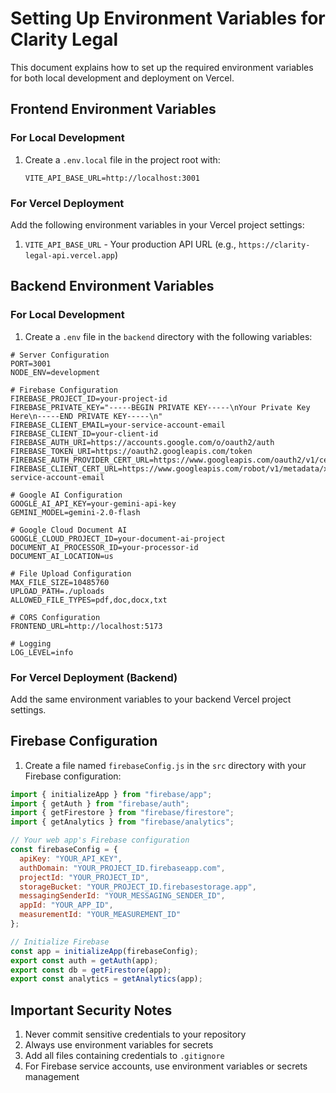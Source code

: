 # Setting Up Environment Variables for Clarity Legal

This document explains how to set up the required environment variables for both local development and deployment on Vercel.

## Frontend Environment Variables

### For Local Development

1. Create a `.env.local` file in the project root with:
   ```
   VITE_API_BASE_URL=http://localhost:3001
   ```

### For Vercel Deployment

Add the following environment variables in your Vercel project settings:

1. `VITE_API_BASE_URL` - Your production API URL (e.g., `https://clarity-legal-api.vercel.app`)

## Backend Environment Variables

### For Local Development

1. Create a `.env` file in the `backend` directory with the following variables:

```
# Server Configuration
PORT=3001
NODE_ENV=development

# Firebase Configuration
FIREBASE_PROJECT_ID=your-project-id
FIREBASE_PRIVATE_KEY="-----BEGIN PRIVATE KEY-----\nYour Private Key Here\n-----END PRIVATE KEY-----\n"
FIREBASE_CLIENT_EMAIL=your-service-account-email
FIREBASE_CLIENT_ID=your-client-id
FIREBASE_AUTH_URI=https://accounts.google.com/o/oauth2/auth
FIREBASE_TOKEN_URI=https://oauth2.googleapis.com/token
FIREBASE_AUTH_PROVIDER_CERT_URL=https://www.googleapis.com/oauth2/v1/certs
FIREBASE_CLIENT_CERT_URL=https://www.googleapis.com/robot/v1/metadata/x509/your-service-account-email

# Google AI Configuration
GOOGLE_AI_API_KEY=your-gemini-api-key
GEMINI_MODEL=gemini-2.0-flash

# Google Cloud Document AI
GOOGLE_CLOUD_PROJECT_ID=your-document-ai-project
DOCUMENT_AI_PROCESSOR_ID=your-processor-id
DOCUMENT_AI_LOCATION=us

# File Upload Configuration
MAX_FILE_SIZE=10485760
UPLOAD_PATH=./uploads
ALLOWED_FILE_TYPES=pdf,doc,docx,txt

# CORS Configuration
FRONTEND_URL=http://localhost:5173

# Logging
LOG_LEVEL=info
```

### For Vercel Deployment (Backend)

Add the same environment variables to your backend Vercel project settings.

## Firebase Configuration

1. Create a file named `firebaseConfig.js` in the `src` directory with your Firebase configuration:

```javascript
import { initializeApp } from "firebase/app";
import { getAuth } from "firebase/auth";
import { getFirestore } from "firebase/firestore";
import { getAnalytics } from "firebase/analytics";

// Your web app's Firebase configuration
const firebaseConfig = {
  apiKey: "YOUR_API_KEY",
  authDomain: "YOUR_PROJECT_ID.firebaseapp.com",
  projectId: "YOUR_PROJECT_ID",
  storageBucket: "YOUR_PROJECT_ID.firebasestorage.app",
  messagingSenderId: "YOUR_MESSAGING_SENDER_ID",
  appId: "YOUR_APP_ID",
  measurementId: "YOUR_MEASUREMENT_ID"
};

// Initialize Firebase
const app = initializeApp(firebaseConfig);
export const auth = getAuth(app);
export const db = getFirestore(app);
export const analytics = getAnalytics(app);
```

## Important Security Notes

1. Never commit sensitive credentials to your repository
2. Always use environment variables for secrets
3. Add all files containing credentials to `.gitignore`
4. For Firebase service accounts, use environment variables or secrets management